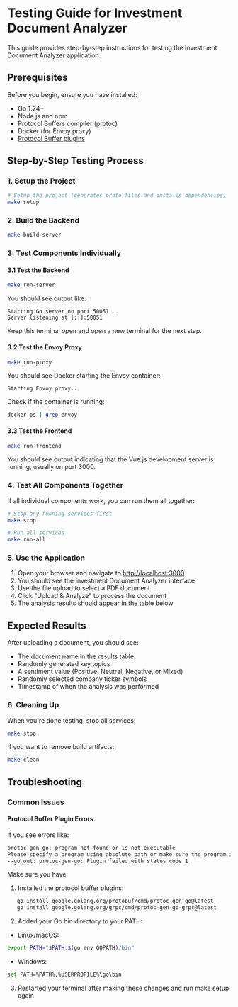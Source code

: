 # Testing Guide for Investment Document Analyzer

This guide provides step-by-step instructions for testing the Investment Document Analyzer application.

## Prerequisites

Before you begin, ensure you have installed:

- Go 1.24+
- Node.js and npm
- Protocol Buffers compiler (protoc)
- Docker (for Envoy proxy)
- [Protocol Buffer plugins](#installing-protocol-buffer-plugins)

## Step-by-Step Testing Process

### 1. Setup the Project

```bash
# Setup the project (generates proto files and installs dependencies)
make setup
```

### 2. Build the Backend

```bash
make build-server
```

### 3. Test Components Individually

#### 3.1 Test the Backend

```bash
make run-server
```

You should see output like:

```
Starting Go server on port 50051...
Server listening at [::]:50051
```

Keep this terminal open and open a new terminal for the next step.

#### 3.2 Test the Envoy Proxy

```bash
make run-proxy
```

You should see Docker starting the Envoy container:

```
Starting Envoy proxy...
```

Check if the container is running:

```bash
docker ps | grep envoy
```

#### 3.3 Test the Frontend

```bash
make run-frontend
```

You should see output indicating that the Vue.js development server is running, usually on port 3000.

### 4. Test All Components Together

If all individual components work, you can run them all together:

```bash
# Stop any running services first
make stop

# Run all services
make run-all
```

### 5. Use the Application

1. Open your browser and navigate to [http://localhost:3000](http://localhost:3000)
2. You should see the Investment Document Analyzer interface
3. Use the file upload to select a PDF document
4. Click "Upload & Analyze" to process the document
5. The analysis results should appear in the table below

## Expected Results

After uploading a document, you should see:

- The document name in the results table
- Randomly generated key topics
- A sentiment value (Positive, Neutral, Negative, or Mixed)
- Randomly selected company ticker symbols
- Timestamp of when the analysis was performed

### 6. Cleaning Up

When you're done testing, stop all services:

```bash
make stop
```

If you want to remove build artifacts:

```bash
make clean
```

## Troubleshooting

### Common Issues

#### Protocol Buffer Plugin Errors

If you see errors like:

```bash
protoc-gen-go: program not found or is not executable
Please specify a program using absolute path or make sure the program is available in your PATH system variable
--go_out: protoc-gen-go: Plugin failed with status code 1
```

Make sure you have:

1. Installed the protocol buffer plugins:

```bash
   go install google.golang.org/protobuf/cmd/protoc-gen-go@latest
   go install google.golang.org/grpc/cmd/protoc-gen-go-grpc@latest
```

2. Added your Go bin directory to your PATH:

- Linux/macOS:

```bash
export PATH="$PATH:$(go env GOPATH)/bin"
```

- Windows:

```bash
set PATH=%PATH%;%USERPROFILE%\go\bin
```

3. Restarted your terminal after making these changes and run make setup again

